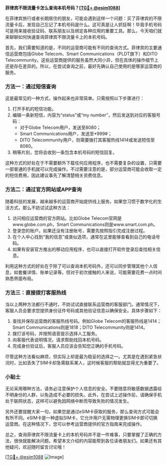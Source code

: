 **菲律宾不限流量卡怎么查询本机号码？[[TG💪+ @esim1088](https://t.me/s/esim1088)]**

在菲律宾旅行或者长期居住的朋友，可能会遇到这样一个问题：买了菲律宾的不限流量卡后，发现自己忘记了本机号码是什么。这可真是让人抓狂啊！毕竟手机号码可是用来接收验证码、联系朋友以及绑定各种应用的重要工具。那么，今天咱们就来聊聊如何快速查询菲律宾不限流量卡上的本机号码。

首先，我们需要知道的是，不同的运营商可能有不同的查询方式。菲律宾的主要通信运营商包括Globe Telecom、Smart Communications（PLDT旗下）和DITO Telecommunity。这些运营商提供的服务虽然大同小异，但在具体的操作细节上还是存在差异的。所以，在尝试查询之前，最好先确认自己使用的是哪家运营商的服务。

### 方法一：通过短信查询

这是最常见的一种方式，操作起来也非常简单。只需按照以下步骤进行：

1. 打开手机的短信功能。
2. 编辑一条新短信，内容为“status”或“my number”，然后发送到对应的客服号码：
   - 对于Globe Telecom用户，发送至8080；
   - Smart Communications用户，发送至*999#；
   - DITO Telecommunity用户，则需要拨打其客服热线1414或发送短信至8080。
3. 稍等片刻，您将会收到一条包含本机号码的短信回复。

这种方式的好处在于不需要额外下载任何应用程序，也不需要复杂的设置，只需要一部普通的手机就可以完成操作。不过需要注意的是，部分运营商可能会收取一定的短信费用，因此建议事先了解清楚相关资费信息。

### 方法二：通过官方网站或APP查询

随着科技的发展，越来越多的运营商开始提供线上服务。如果您习惯于数字化的生活方式，那么不妨试试这种方法：

1. 访问相应运营商的官方网站。比如Globe Telecom官网是www.globe.com.ph，Smart Communications则是www.smart.com.ph。
2. 登录您的账户。如果还没有注册账号，需要先按照指引完成注册过程。
3. 在个人中心找到“我的信息”或类似选项，通常在这里能够查看到自己的电话号码。
4. 如果有安装官方推出的移动应用程序，也可以直接打开软件登录后查找相关信息。

利用这种方式的好处在于除了可以查询本机号码外，还可以同步管理其他个人信息，如套餐详情、账单记录等。但对于初次接触的人来说，可能需要花费一点时间熟悉界面布局。

### 方法三：直接拨打客服热线

当以上两种方法都行不通时，不妨试试直接联系运营商的客服部门。通常情况下，客服人员会要求您提供身份证件号码或其他验证信息以确保安全。具体步骤如下：

1. 查找并保存运营商的客服热线号码。例如Globe Telecom的客服热线是1414；Smart Communications则是1818；DITO Telecommunity则是1414。
2. 拨打该号码，并按照语音提示选择人工服务。
3. 向客服代表说明情况，请求帮助找回本机号码。
4. 完成身份验证后，客服人员应该会告知您正确的手机号码。

尽管这种方法看似麻烦，但实际上却是最为稳妥的选择之一。尤其是在遇到紧急状况时，比如丢失了SIM卡却急需联系某人，这时候客服的帮助就显得尤为重要了。

### 小贴士

无论采用哪种方法，请务必注意保护个人信息的安全。不要随意将敏感数据透露给不明身份的人群，以免造成不必要的损失。此外，在尝试上述操作前，请确保手机处于联网状态，这样可以避免因网络中断而导致失败的情况发生。

另外还要提醒大家一句，如果您是通过eSIM卡获取的服务，那么查询方式可能会有所不同。eSIM卡是一种虚拟SIM卡，它允许用户无需物理更换SIM卡即可切换运营商。在这种情况下，您可以参考运营商提供的官方指南来完成操作。

总之，查询菲律宾不限流量卡上的本机号码并不是一件难事，只要掌握了正确的方法，很快就能解决问题。希望本文介绍的内容能帮到各位读者朋友们。如果还有其他疑问，欢迎随时留言讨论哦！

[[TG💪+ @esim1088](https://t.me/s/esim1088) ![Image](https://i.postimg.cc/4NQfJmqS/Snipaste-2025-05-13-00-14-12.png)]